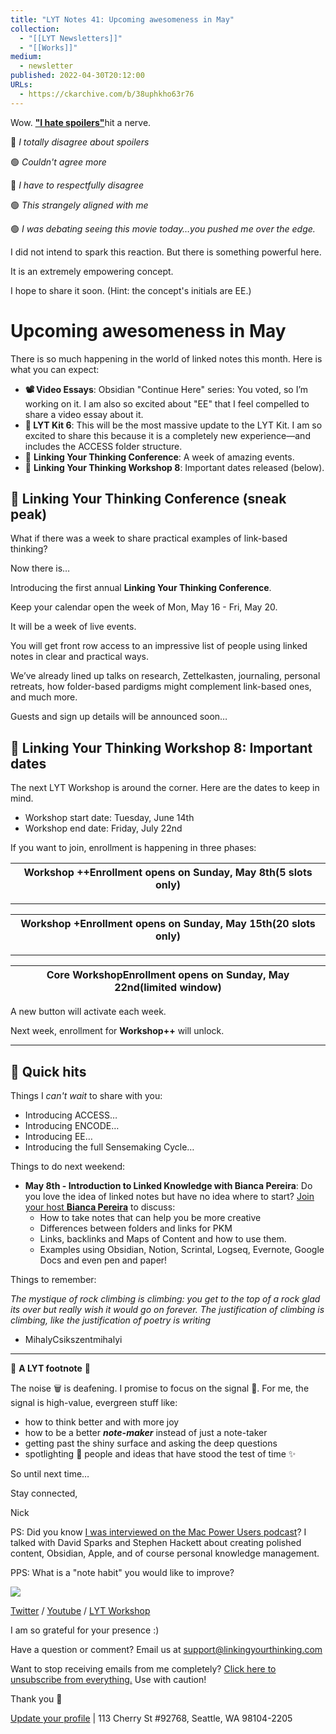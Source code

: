 ```yaml
---
title: "LYT Notes 41: Upcoming awesomeness in May"
collection:
  - "[[LYT Newsletters]]"
  - "[[Works]]"
medium:
  - newsletter
published: 2022-04-30T20:12:00
URLs:
  - https://ckarchive.com/b/38uphkho63r76
---
```


Wow. [**"I hate spoilers"**](https://ckarchive.com/b/0vuwh9ho0kn74)hit a nerve.

🔴 *I totally disagree about spoilers*

🟢 *Couldn't agree more*

🔴 *I have to respectfully disagree*

🟢 *This strangely aligned with me*

🟢 *I was debating seeing this movie today…you pushed me over the edge.*

I did not intend to spark this reaction. But there is something powerful here.

It is an extremely empowering concept.

I hope to share it soon. (Hint: the concept's initials are EE.)

# Upcoming awesomeness in May

There is so much happening in the world of linked notes this month. Here is what you can expect:

* **📽 Video Essays**: Obsidian "Continue Here" series: You voted, so I’m working on it. I am also so excited about "EE" that I feel compelled to share a video essay about it.
* **🧰 LYT Kit 6**: This will be the most massive update to the LYT Kit. I am so excited to share this because it is a completely new experience—and includes the ACCESS folder structure.
* 📡 **Linking Your Thinking Conference**: A week of amazing events.
* 🔆 **Linking Your Thinking Workshop 8**: Important dates released (below).

## 📡 Linking Your Thinking Conference (sneak peak)

What if there was a week to share practical examples of link-based thinking?

Now there is…

Introducing the first annual **Linking Your Thinking Conference**.

Keep your calendar open the week of Mon, May 16 - Fri, May 20.

It will be a week of live events.

You will get front row access to an impressive list of people using linked notes in clear and practical ways.

We’ve already lined up talks on research, Zettelkasten, journaling, personal retreats, how folder-based pardigms might complement link-based ones, and much more.

Guests and sign up details will be announced soon…

## 🔆 Linking Your Thinking Workshop 8: Important dates

The next LYT Workshop is around the corner. Here are the dates to keep in mind.

* Workshop start date: Tuesday, June 14th
* Workshop end date: Friday, July 22nd

If you want to join, enrollment is happening in three phases:

| **Workshop ++**​Enrollment opens on Sunday, May 8th(5 slots only) |
| --- |

---

| **Workshop +**​Enrollment opens on Sunday, May 15th(20 slots only) |
| --- |

---

| **Core Workshop**​Enrollment opens on Sunday, May 22nd(limited window) |
| --- |

A new button will activate each week.

Next week, enrollment for **Workshop++** will unlock.

---

## 🥊 Quick hits

Things I *can't wait* to share with you:

* Introducing ACCESS…
* Introducing ENCODE…
* Introducing EE…
* Introducing the full Sensemaking Cycle…

Things to do next weekend:

* **May 8th - Introduction to Linked Knowledge with Bianca Pereira**: Do you love the idea of linked notes but have no idea where to start? [Join your host **Bianca Pereira**](https://lu.ma/pkm-for-research-may2022) to discuss:
  + How to take notes that can help you be more creative
  + ​Differences between folders and links for PKM
  + ​Links, backlinks and Maps of Content and how to use them.
  + ​Examples using Obsidian, Notion, Scrintal, Logseq, Evernote, Google Docs and even pen and paper!

Things to remember:

*The mystique of rock climbing is climbing:*
*you get to the top of a rock glad its over*
*but really wish it would go on forever.*
*The justification of climbing is climbing,*
*like the justification of poetry is writing*
- MihalyCsikszentmihalyi

---

👣 **A LYT footnote** 🎵

The noise 🗑 is deafening. I promise to focus on the signal 🌿. For me, the signal is high-value, evergreen stuff like:

* how to think better and with more joy
* how to be a better ***note-maker*** instead of just a note-taker
* getting past the shiny surface and asking the deep questions
* spotlighting 🔦 people and ideas that have stood the test of time ✨

So until next time…

Stay connected,

Nick

PS: Did you know [I was interviewed on the Mac Power Users podcast](https://www.relay.fm/mpu/633)? I talked with David Sparks and Stephen Hackett about creating polished content, Obsidian, Apple, and of course personal knowledge management.

PPS: What is a "note habit" you would like to improve?

![](https://embed.filekitcdn.com/e/dv87Nny89souiCFyZqnEgh/t5xLoqQjMXTWs4akdeAMSG/email)

[Twitter](https://twitter.com/NickMilo) / [Youtube](https://www.youtube.com/channel/UC85D7ERwhke7wVqskV_DZUA) / [LYT Workshop](https://www.linkingyourthinking.com/)

I am so grateful for your presence :)

Have a question or comment? Email us at
[support@linkingyourthinking.com](mailto:support@linkingyourthinking.com)

Want to stop receiving emails from me completely? [Click here to unsubscribe from everything.](https://preview.convertkit-mail2.com/unsubscribe) Use with caution!

Thank you 🙏

[Update your profile](https://preview.convertkit-mail2.com/preferences) | 113 Cherry St #92768, Seattle, WA 98104-2205

